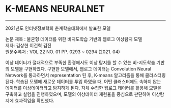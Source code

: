 # K-MEANS NEURALNET

___

2021년도 인터넷정보학회 춘계학술대회에서 발표한 모델 <br>

논문 제목 : 	불균형 데이터를 위한 비지도학습 기반의 웹로그 이상탐지 모델 <br>
저자: 김상현 이건혁 김진<br>
원문수록처 : VOL 22 NO. 01 PP. 0293 ~ 0294 (2021. 04)<br>

이상 데이터가 절대적으로 부족한 환경에서도 이상 탐지를 할 수 있는 비-지도학습 기반의 모델을 구현하였다. 구현한 모델에서, 웹로그 데이터는 Convolution Neural Network를 통과하면서 representation 된 후, K-means 알고리즘을 통해 클러스터링 된다. 학습된 모델에 새로운 데이터를 투입 하였을 때, 어떤 클러스터에도 속하지 않는 데이터를 이상데이터라고 탐지하게 된다. 자체 수집한 웹로그 데이터를 활용해 모델을 구축하고 실험을 진행하였으며, 모델의 이상데이터 재현율을 중심으로 판단하여 이상탐지에 효과적임을 확인했다.